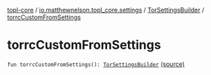 [topl-core](../../index.md) / [io.matthewnelson.topl_core.settings](../index.md) / [TorSettingsBuilder](index.md) / [torrcCustomFromSettings](./torrc-custom-from-settings.md)

# torrcCustomFromSettings

`fun torrcCustomFromSettings(): `[`TorSettingsBuilder`](index.md) [(source)](https://github.com/05nelsonm/TorOnionProxyLibrary-Android/blob/master/topl-core/src/main/java/io/matthewnelson/topl_core/settings/TorSettingsBuilder.kt#L714)